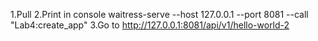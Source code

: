 1.Pull
2.Print in console waitress-serve --host 127.0.0.1 --port 8081 --call "Lab4:create_app"
3.Go to http://127.0.0.1:8081/api/v1/hello-world-2
